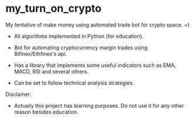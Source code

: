 # my_turn_on_crypto
My tentative of make money using automated trade bot for crypto space. =)

- All algorithms implemented in Python (for education). 

- Bot for automating cryptocurrency margin trades using Bifinex/Ethfinex's api.

- Has a library that implements some useful indicators such as EMA, MACD, RSI and several others.

- Can be set to follow technical analysis strategies.

Disclamer:

- Actually this project has learning purposes. Do not use it for any other reason besides education.
